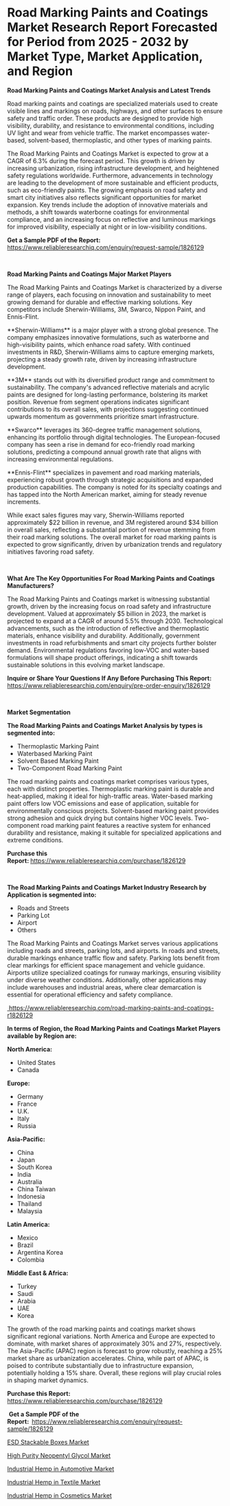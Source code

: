 <p><h1>Road Marking Paints and Coatings Market Research Report Forecasted for Period from 2025 -  2032 by Market Type, Market Application, and Region</h1></p><p><strong>Road Marking Paints and Coatings Market Analysis and Latest Trends</strong></p>
<p><p>Road marking paints and coatings are specialized materials used to create visible lines and markings on roads, highways, and other surfaces to ensure safety and traffic order. These products are designed to provide high visibility, durability, and resistance to environmental conditions, including UV light and wear from vehicle traffic. The market encompasses water-based, solvent-based, thermoplastic, and other types of marking paints.</p><p>The Road Marking Paints and Coatings Market is expected to grow at a CAGR of 6.3% during the forecast period. This growth is driven by increasing urbanization, rising infrastructure development, and heightened safety regulations worldwide. Furthermore, advancements in technology are leading to the development of more sustainable and efficient products, such as eco-friendly paints. The growing emphasis on road safety and smart city initiatives also reflects significant opportunities for market expansion. Key trends include the adoption of innovative materials and methods, a shift towards waterborne coatings for environmental compliance, and an increasing focus on reflective and luminous markings for improved visibility, especially at night or in low-visibility conditions.</p></p>
<p><strong>Get a Sample PDF of the Report:&nbsp;</strong> <a href="https://www.reliableresearchiq.com/enquiry/request-sample/1826129?utm_campaign=1870&utm_medium=2&utm_source=Github&utm_content=ia&utm_term=03042025&utm_id=road-marking-paints-and-coatings">https://www.reliableresearchiq.com/enquiry/request-sample/1826129</a></p>
<p>&nbsp;</p>
<p><strong>Road Marking Paints and Coatings Major Market Players</strong></p>
<p><p>The Road Marking Paints and Coatings Market is characterized by a diverse range of players, each focusing on innovation and sustainability to meet growing demand for durable and effective marking solutions. Key competitors include Sherwin-Williams, 3M, Swarco, Nippon Paint, and Ennis-Flint.</p><p>**Sherwin-Williams** is a major player with a strong global presence. The company emphasizes innovative formulations, such as waterborne and high-visibility paints, which enhance road safety. With continued investments in R&D, Sherwin-Williams aims to capture emerging markets, projecting a steady growth rate, driven by increasing infrastructure development.</p><p>**3M** stands out with its diversified product range and commitment to sustainability. The company's advanced reflective materials and acrylic paints are designed for long-lasting performance, bolstering its market position. Revenue from segment operations indicates significant contributions to its overall sales, with projections suggesting continued upwards momentum as governments prioritize smart infrastructure.</p><p>**Swarco** leverages its 360-degree traffic management solutions, enhancing its portfolio through digital technologies. The European-focused company has seen a rise in demand for eco-friendly road marking solutions, predicting a compound annual growth rate that aligns with increasing environmental regulations.</p><p>**Ennis-Flint** specializes in pavement and road marking materials, experiencing robust growth through strategic acquisitions and expanded production capabilities. The company is noted for its specialty coatings and has tapped into the North American market, aiming for steady revenue increments.</p><p>While exact sales figures may vary, Sherwin-Williams reported approximately $22 billion in revenue, and 3M registered around $34 billion in overall sales, reflecting a substantial portion of revenue stemming from their road marking solutions. The overall market for road marking paints is expected to grow significantly, driven by urbanization trends and regulatory initiatives favoring road safety.</p></p>
<p>&nbsp;</p>
<p><strong>What Are The Key Opportunities For Road Marking Paints and Coatings Manufacturers?</strong></p>
<p><p>The Road Marking Paints and Coatings market is witnessing substantial growth, driven by the increasing focus on road safety and infrastructure development. Valued at approximately $5 billion in 2023, the market is projected to expand at a CAGR of around 5.5% through 2030. Technological advancements, such as the introduction of reflective and thermoplastic materials, enhance visibility and durability. Additionally, government investments in road refurbishments and smart city projects further bolster demand. Environmental regulations favoring low-VOC and water-based formulations will shape product offerings, indicating a shift towards sustainable solutions in this evolving market landscape.</p></p>
<p><strong>Inquire or Share Your Questions If Any Before Purchasing This Report:</strong> <a href="https://www.reliableresearchiq.com/enquiry/pre-order-enquiry/1826129?utm_campaign=1870&utm_medium=2&utm_source=Github&utm_content=ia&utm_term=03042025&utm_id=road-marking-paints-and-coatings">https://www.reliableresearchiq.com/enquiry/pre-order-enquiry/1826129</a></p>
<p>&nbsp;</p>
<p><strong>Market Segmentation</strong></p>
<p><strong>The Road Marking Paints and Coatings Market Analysis by types is segmented into:</strong></p>
<p><ul><li>Thermoplastic Marking Paint</li><li>Waterbased Marking Paint</li><li>Solvent Based Marking Paint</li><li>Two-Component Road Marking Paint</li></ul></p>
<p><p>The road marking paints and coatings market comprises various types, each with distinct properties. Thermoplastic marking paint is durable and heat-applied, making it ideal for high-traffic areas. Water-based marking paint offers low VOC emissions and ease of application, suitable for environmentally conscious projects. Solvent-based marking paint provides strong adhesion and quick drying but contains higher VOC levels. Two-component road marking paint features a reactive system for enhanced durability and resistance, making it suitable for specialized applications and extreme conditions.</p></p>
<p><strong>Purchase this Report:&nbsp;</strong><a href="https://www.reliableresearchiq.com/purchase/1826129?utm_campaign=1870&utm_medium=2&utm_source=Github&utm_content=ia&utm_term=03042025&utm_id=road-marking-paints-and-coatings">https://www.reliableresearchiq.com/purchase/1826129</a></p>
<p>&nbsp;</p>
<p><strong>The Road Marking Paints and Coatings Market Industry Research by Application is segmented into:</strong></p>
<p><ul><li>Roads and Streets</li><li>Parking Lot</li><li>Airport</li><li>Others</li></ul></p>
<p><p>The Road Marking Paints and Coatings Market serves various applications including roads and streets, parking lots, and airports. In roads and streets, durable markings enhance traffic flow and safety. Parking lots benefit from clear markings for efficient space management and vehicle guidance. Airports utilize specialized coatings for runway markings, ensuring visibility under diverse weather conditions. Additionally, other applications may include warehouses and industrial areas, where clear demarcation is essential for operational efficiency and safety compliance.</p></p>
<p><a href="https://www.reliableresearchiq.com/road-marking-paints-and-coatings-r1826129?utm_campaign=1870&utm_medium=2&utm_source=Github&utm_content=ia&utm_term=03042025&utm_id=road-marking-paints-and-coatings">&nbsp;https://www.reliableresearchiq.com/road-marking-paints-and-coatings-r1826129</a></p>
<p><strong>In terms of Region, the Road Marking Paints and Coatings Market Players available by Region are:</strong></p>
<p>
    <p> <strong> North America: </strong>
        <ul>
            <li>United States</li>
            <li>Canada</li>
        </ul>
        </p> 
    <p> <strong> Europe: </strong>
        <ul>
            <li>Germany</li>
            <li>France</li>
            <li>U.K.</li>
            <li>Italy</li>
            <li>Russia</li>
        </ul>
        </p> 
    <p> <strong> Asia-Pacific: </strong>
        <ul>
            <li>China</li>
            <li>Japan</li>
            <li>South Korea</li>
            <li>India</li>
            <li>Australia</li>
            <li>China Taiwan</li>
            <li>Indonesia</li>
            <li>Thailand</li>
            <li>Malaysia</li>
        </ul>
        </p> 
    <p> <strong> Latin America: </strong>
        <ul>
            <li>Mexico</li>
            <li>Brazil</li>
            <li>Argentina Korea</li>
            <li>Colombia</li>
        </ul>
        </p> 
    <p> <strong> Middle East & Africa: </strong>
        <ul>
            <li>Turkey</li>
            <li>Saudi</li>
            <li>Arabia</li>
            <li>UAE</li>
            <li>Korea</li>
        </ul>
    </p>
    </p>
<p><p>The growth of the road marking paints and coatings market shows significant regional variations. North America and Europe are expected to dominate, with market shares of approximately 30% and 27%, respectively. The Asia-Pacific (APAC) region is forecast to grow robustly, reaching a 25% market share as urbanization accelerates. China, while part of APAC, is poised to contribute substantially due to infrastructure expansion, potentially holding a 15% share. Overall, these regions will play crucial roles in shaping market dynamics.</p></p>
<p><strong>Purchase this Report: </strong><a href="https://www.reliableresearchiq.com/purchase/1826129?utm_campaign=1870&utm_medium=2&utm_source=Github&utm_content=ia&utm_term=03042025&utm_id=road-marking-paints-and-coatings">https://www.reliableresearchiq.com/purchase/1826129</a></p>
<p>&nbsp;<strong>Get a Sample PDF of the Report:&nbsp;&nbsp;</strong><a href="https://www.reliableresearchiq.com/enquiry/request-sample/1826129?utm_campaign=1870&utm_medium=2&utm_source=Github&utm_content=ia&utm_term=03042025&utm_id=road-marking-paints-and-coatings">https://www.reliableresearchiq.com/enquiry/request-sample/1826129</a></p>
<p><strong></strong></p>
<p><p><a href="https://github.com/tornapruttuz/Market-Research-Report-List-1/blob/main/esd-stackable-boxes-market.md?utm_campaign=1870&utm_medium=2&utm_source=Github&utm_content=ia&utm_term=03042025&utm_id=road-marking-paints-and-coatings">ESD Stackable Boxes Market</a></p><p><a href="https://github.com/saguegrody74/Market-Research-Report-List-1/blob/main/high-purity-neopentyl-glycol-market.md?utm_campaign=1870&utm_medium=2&utm_source=Github&utm_content=ia&utm_term=03042025&utm_id=road-marking-paints-and-coatings">High Purity Neopentyl Glycol Market</a></p><p><a href="https://github.com/marteyfito9/Market-Research-Report-List-1/blob/main/industrial-hemp-in-automotive-market.md?utm_campaign=1870&utm_medium=2&utm_source=Github&utm_content=ia&utm_term=03042025&utm_id=road-marking-paints-and-coatings">Industrial Hemp in Automotive Market</a></p><p><a href="https://github.com/fungkychiman/Market-Research-Report-List-1/blob/main/industrial-hemp-in-textile-market.md?utm_campaign=1870&utm_medium=2&utm_source=Github&utm_content=ia&utm_term=03042025&utm_id=road-marking-paints-and-coatings">Industrial Hemp in Textile Market</a></p><p><a href="https://github.com/yuukoleuda/Market-Research-Report-List-1/blob/main/industrial-hemp-in-cosmetics-market.md?utm_campaign=1870&utm_medium=2&utm_source=Github&utm_content=ia&utm_term=03042025&utm_id=road-marking-paints-and-coatings">Industrial Hemp in Cosmetics Market</a></p></p>